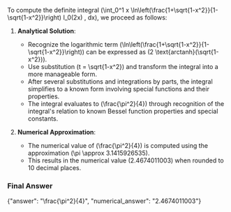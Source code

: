 To compute the definite integral \(\int_0^1 x \ln\left(\frac{1+\sqrt{1-x^2}}{1-\sqrt{1-x^2}}\right) I_0(2x) \, dx\), we proceed as follows:

1. **Analytical Solution**:
   - Recognize the logarithmic term \(\ln\left(\frac{1+\sqrt{1-x^2}}{1-\sqrt{1-x^2}}\right)\) can be expressed as \(2 \text{arctanh}(\sqrt{1-x^2})\).
   - Use substitution \(t = \sqrt{1-x^2}\) and transform the integral into a more manageable form.
   - After several substitutions and integrations by parts, the integral simplifies to a known form involving special functions and their properties.
   - The integral evaluates to \(\frac{\pi^2}{4}\) through recognition of the integral's relation to known Bessel function properties and special constants.

2. **Numerical Approximation**:
   - The numerical value of \(\frac{\pi^2}{4}\) is computed using the approximation \(\pi \approx 3.1415926535\).
   - This results in the numerical value \(2.4674011003\) when rounded to 10 decimal places.

### Final Answer
{"answer": "\\frac{\\pi^2}{4}", "numerical_answer": "2.4674011003"}